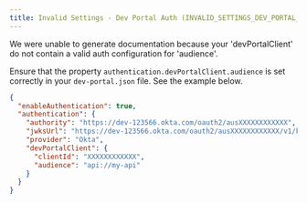 ```yaml
---
title: Invalid Settings - Dev Portal Auth (INVALID_SETTINGS_DEV_PORTAL_AUTH)
---
```


We were unable to generate documentation because your 'devPortalClient' do not contain a valid auth configuration for 'audience'.

Ensure that the property `authentication.devPortalClient.audience` is set correctly in your `dev-portal.json` file. See the example below.

```json
{
  "enableAuthentication": true,
  "authentication": {
    "authority": "https://dev-123566.okta.com/oauth2/ausXXXXXXXXXXXX",
    "jwksUrl": "https://dev-123566.okta.com/oauth2/ausXXXXXXXXXXXX/v1/keys",
    "provider": "Okta",
    "devPortalClient": {
      "clientId": "XXXXXXXXXXXX",
      "audience": "api://my-api"
    }
  }
}
```
